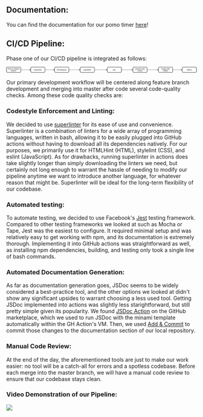 ## Documentation:

You can find the documentation for our pomo timer [here](../jsdocs)!

## CI/CD Pipeline: 

Phase one of our CI/CD pipeline is integrated as follows:

![cicd pipeline](cicd.drawio.png)

Our primary development workflow will be centered along feature branch development and merging into master after code several code-quality checks. Among these code quality checks are:

### Codestyle Enforcement and Linting:
We decided to use [superlinter](https://github.com/github/super-linter) for its ease of use and convenience. Superlinter is a combination of linters for a wide array of programming languages, written in bash, allowing it to be easily plugged into GitHub actions without having to download all its dependencies natively. For our purposes, we primarily use it for HTMLHint (HTML), stylelint (CSS), and eslint (JavaScript). As for drawbacks, running superlinter in actions does take slightly longer than simply downloading the linters we need, but certainly not long enough to warrant the hassle of needing to modify our pipeline anytime we want to introduce another language, for whatever reason that might be. Superlinter will be ideal for the long-term flexibility of our codebase.

### Automated testing:
To automate testing, we decided to use Facebook's [Jest](https://jestjs.io/) testing framework. Compared to other testing frameworks we looked at such as Mocha or Tape, Jest was the easiest to configure. It required minimal setup and was relatively easy to get working with npm, and its documentation is extremely thorough. Implementing it into GitHub actions was straightforward as well, as installing npm dependencies, building, and testing only took a single line of bash commands. 

### Automated Documentation Generation:
As far as documentation generation goes, JSDoc seems to be widely considered a best-practice tool, and the other options we looked at didn't show any significant upsides to warrant choosing a less used tool. Getting JSDoc implemented into actions was slightly less starightforward, but still pretty simple given its popularity. We found [JSDoc Action](https://github.com/marketplace/actions/jsdoc-action) on the GitHub marketplace, which we used to run JSDoc with the minami template automatically within the GH Action's VM. Then, we used [Add & Commit](https://github.com/marketplace/actions/add-commit) to commit those changes to the documentation section of our local repository.

### Manual Code Review:
At the end of the day, the aforementioned tools are just to make our work easier: no tool will be a catch-all for errors and a spotless codebase. Before each merge into the master branch, we will have a manual code review to ensure that our codebase stays clean.

### Video Demonstration of our Pipeline:
[![](http://img.youtube.com/vi/3krFFQ0mCoo/0.jpg)](http://www.youtube.com/watch?v=3krFFQ0mCoo "pipeline demonstration")
